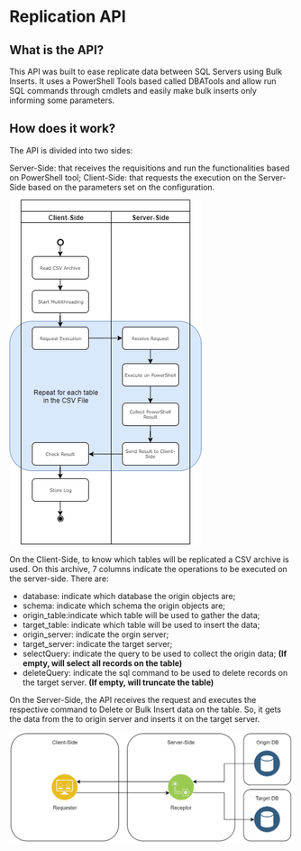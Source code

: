 ﻿# Replication API
## What is the API?
This API was built to ease replicate data between SQL Servers using Bulk Inserts. It uses a PowerShell Tools based called DBATools and allow run SQL commands through cmdlets and easily make bulk inserts only informing some parameters.

## How does it work?
The API is divided into two sides:

Server-Side: that receives the requisitions and run the functionalities based on PowerShell tool;
Client-Side: that requests the execution on the Server-Side based on the parameters set on the configuration.

![Image of Workflow](https://github.com/NicholasGoes/replication_api/blob/master/imgs/Workflow.png)

On the Client-Side, to know which tables will be replicated a CSV archive is used. On this archive, 7 columns indicate the operations to be executed on the server-side. There are:

* database: indicate which database the origin objects are; 
* schema: indicate which schema the origin objects are;
* origin_table:indicate which table will be used to gather the data;
* target_table: indicate which table will be used to insert the data;
* origin_server: indicate the orgin  server;
* target_server: indicate the target server;
* selectQuery: indicate the query to be used to collect the origin data; **(If empty, will select all records on the table)**
* deleteQuery: indicate the sql command to be used to delete records on the target server. **(If empty, will truncate the table)**

On the Server-Side, the API receives the request and executes the respective command to Delete or Bulk Insert data on the table. So, it gets the data from the to origin server and inserts it on the target server.

![Image of Data Replication Fluxogram](https://github.com/NicholasGoes/replication_api/blob/master/imgs/Data%20Replication%20Fluxogram.png)
